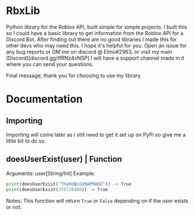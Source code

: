 # RbxLib
Python library for the Roblox API, built simple for simple projects.
I built this so I could have a basic library to get information from the Roblox API for a Discord Bot.  After finding out there are no good libraries I made this for other devs who may need this.  I hope it's helpful for you.  Open an issue for any bug reports or DM me on discord @ Elmo#2963, or visit my main (Discord)[discord.gg/tfRNz4xNSP] I will have a support channel made in it where you can send your questions.

Final message, thank you for choosing to use my library.


# Documentation

## Importing
Importing will come later as I still need to get it set up on PyPi so give me a little bit to do so.

## doesUserExist(user) | Function

Arguments: user[String/Int]
Example:
```python
print(doesUserExist("TheROBLOXMAPMAKE")) -> True
print(doesUserExist(378776480)) -> True
```
Notes: This function will return `True` or `False` depending on if the user exists or not.


